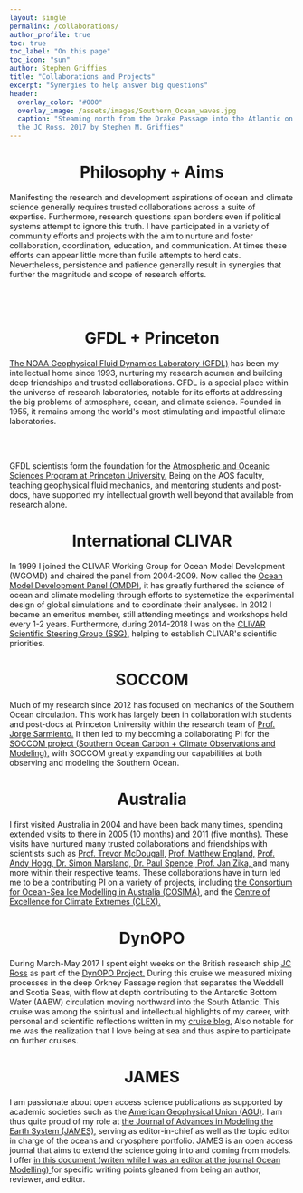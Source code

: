 ```yaml
---
layout: single 
permalink: /collaborations/
author_profile: true
toc: true
toc_label: "On this page"
toc_icon: "sun"
author: Stephen Griffies
title: "Collaborations and Projects"
excerpt: "Synergies to help answer big questions"
header:
  overlay_color: "#000"
  overlay_image: /assets/images/Southern_Ocean_waves.jpg
  caption: "Steaming north from the Drake Passage into the Atlantic on
  the JC Ross. 2017 by Stephen M. Griffies"
---
```



#  <center> Philosophy + Aims </center>

<p align="justify">

Manifesting the research and development aspirations of ocean and
climate science generally requires trusted collaborations across a
suite of expertise.  Furthermore, research questions span borders even
if political systems attempt to ignore this truth.  I have
participated in a variety of community efforts and projects with the
aim to nurture and foster collaboration, coordination, education, and
communication.  At times these efforts can appear little more than
futile attempts to herd cats.  Nevertheless, persistence and patience
generally result in synergies that further the magnitude and scope of
research efforts.

<br> <br>

</p>


#  <center> GFDL + Princeton </center>
<p align="justify">

<a href="https://www.gfdl.noaa.gov/">The NOAA Geophysical Fluid
Dynamics Laboratory (GFDL)</a> has been my intellectual home since
1993, nurturing my research acumen and building deep friendships and
trusted collaborations.  GFDL is a special place within the universe
of research laboratories, notable for its efforts at addressing the
big problems of atmosphere, ocean, and climate science.  Founded in
1955, it remains among the world's most stimulating and impactful
climate laboratories.

<br>
<br>

GFDL scientists form the foundation for the <a
href="https://aos.princeton.edu/"> Atmospheric and Oceanic Sciences
Program at Princeton University.</a> Being on the AOS faculty,
teaching geophysical fluid mechanics, and mentoring students and
post-docs, have supported my intellectual growth well beyond that
available from research alone. 

</p>


#  <center> International CLIVAR </center>
<p align="justify">

In 1999 I joined the CLIVAR Working Group for Ocean Model Development
(WGOMD) and chaired the panel from 2004-2009.  Now called the <a
href="http://www.clivar.org/clivar-panels/omdp"> Ocean Model
Development Panel (OMDP)</a>, it has greatly furthered the science of
ocean and climate modeling through efforts to systemetize the
experimental design of global simulations and to coordinate their
analyses.  In 2012 I became an emeritus member, still attending
meetings and workshops held every 1-2 years.  Furthermore, during
2014-2018 I was on the <a
href="http://www.clivar.org/organization/ssg"> CLIVAR Scientific
Steering Group (SSG),</a> helping to establish CLIVAR's scientific
priorities.

</p>


#  <center> SOCCOM </center>
<p align="justify">

Much of my research since 2012 has focused on mechanics of the
Southern Ocean circulation.  This work has largely been in
collaboration with students and post-docs at Princeton University
within the research team of <a
href="https://soccom.princeton.edu/team/sarmiento"> Prof. Jorge
Sarmiento.</a> It then led to my becoming a collaborating PI for the
<a href="https://soccom.princeton.edu/">SOCCOM project (Southern Ocean
Carbon + Climate Observations and Modeling),</a> with SOCCOM greatly
expanding our capabilities at both observing and modeling the Southern
Ocean.

</p>

#  <center> Australia </center>
<p align="justify">

I first visited Australia in 2004 and have been back many times,
spending extended visits to there in 2005 (10 months) and 2011 (five
months).  These visits have nurtured many trusted collaborations and
friendships with scientists such as <a
href="https://research.unsw.edu.au/people/scientia-professor-trevor-mcdougall">
Prof. Trevor McDougall,</a> <a
href="https://www.ccrc.unsw.edu.au/ccrc-team/academic-research/matthew-england">
Prof. Matthew England,</a> <a
href="http://rses.anu.edu.au/people/andy-hogg"> Prof. Andy Hogg, </a>
<a href="https://people.csiro.au/M/S/Simon-Marsland"> Dr. Simon
Marsland, </a> <a
href="http://web.science.unsw.edu.au/~paulspence/ogcm.html"> Dr. Paul
Spence, </a> <a href="https://sites.google.com/view/janzika/">
Prof. Jan Zika, </a> and many more within their respective teams.
These collaborations have in turn led me to be a contributing PI on a
variety of projects, including <a href="http://cosima.org.au/"> the
Consortium for Ocean-Sea Ice Modelling in Australia (COSIMA),</a> and
the <a href="https://climateextremes.org.au/">Centre of Excellence for
Climate Extremes (CLEX).</a>

</p>


#  <center> DynOPO </center>
<p align="justify">

During March-May 2017 I spent eight weeks on the British research ship
<a
href="https://www.bas.ac.uk/polar-operations/sites-and-facilities/ship/rrs-james-clark-ross-virtual-tour/">JC
Ross</a> as part of the <a
href="https://www.bas.ac.uk/project/dynamics-of-the-orkney-passage-outflow/">DynOPO
Project.</a> During this cruise we measured mixing processes in the
deep Orkney Passage region that separates the Weddell and Scotia Seas,
with flow at depth contributing to the Antarctic Bottom Water (AABW)
circulation moving northward into the South Atlantic. This cruise was
among the spiritual and intellectual highlights of my career, with
personal and scientific reflections written in my <a
href="https://dynopocruise2017.blogspot.com/"> cruise blog.</a> Also
notable for me was the realization that I love being at sea and thus
aspire to participate on further cruises.

</p>

#  <center> JAMES </center>
<p align="justify">

I am passionate about open access science publications as supported by
academic societies such as the <a href="https://sites.agu.org/">
American Geophysical Union (AGU)</a>. I am thus quite proud of my role
at <a
href="https://agupubs.onlinelibrary.wiley.com/hub/journal/19422466/editorial-board/editorial-board">
the Journal of Advances in Modeling the Earth System (JAMES),</a>
serving as editor-in-chief as well as the topic editor in charge of
the oceans and cryosphere portfolio.  JAMES is an open access journal
that aims to extend the science going into and coming from models. I
offer <a
href="https://github.com/StephenGriffies/documents/blob/master/ElementsOfStyle/Griffies_Elements_of_Style_journal_articles.pdf">
in this document (writen while I was an editor at the journal Ocean
Modelling) </a> for specific writing points gleaned from being an
author, reviewer, and editor.

</p>



